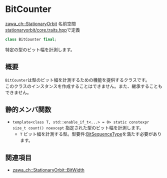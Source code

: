 # BitCounter

[zawa_ch::StationaryOrbit](../../namespaces/zawa_ch/stationaryorbit.md) 名前空間  
[stationaryorbit/core.traits.hpp](../../headers/stationaryorbit/core.traits.hpp.md)で定義  

```C++
class BitCounter final;
```

特定の型のビット幅を計測します。  

## 概要

`BitCounter`は型のビット幅を計測するための機能を提供するクラスです。  
このクラスのインスタンスを作成することはできません。また、継承することもできません。  

## 静的メンバ関数

- `template<class T, std::enable_if_t<...> = 0> static constexpr size_t count() noexcept`
    指定された型のビット幅を計測します。
    - `T` ビット幅を計測する型。型要件:[BitSequenceType](../../requirements/bitsequencetype.md)を満たす必要があります。  

## 関連項目

- [zawa_ch::StationaryOrbit::BitWidth](../../objects/core/bitwidth.md)  
